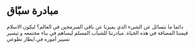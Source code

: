 # مبادرة سبّاق
دائما ما نتسائل عن الشيء الذي يميزنا عن باقي المبرمجين في العالم؟ ليكون الاسلام قيمتنا المضافة في هذه الحياة. مبادرتنا للشباب المسلم ليساهم في بناء مجتمعه و تيسير تسيير أموره في ايطار تطوعي 
